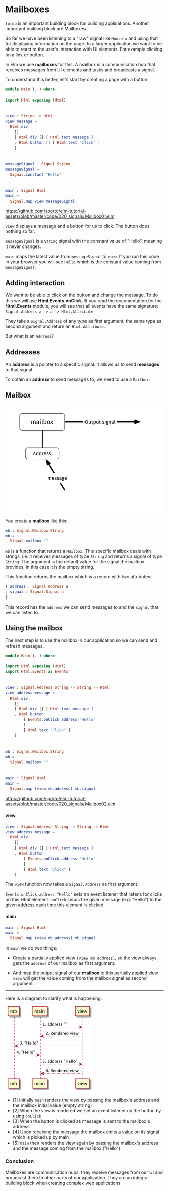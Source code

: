 # Mailboxes

`foldp` is an important building block for building applications. Another important building block are Mailboxes.

So far we have been listening to a "raw" signal like `Mouse.x` and using that for displaying information on the page. In a larger application we want to be able to react to the user's interaction with UI elements. For example clicking on a link or button.

In Elm we use __mailboxes__ for this. A mailbox is a communication hub that receives messages from UI elements and tasks and broadcasts a signal.

To understand this better, let's start by creating a page with a button:

```elm
module Main (..) where

import Html exposing (Html)


view : String -> Html
view message =
  Html.div
    []
    [ Html.div [] [ Html.text message ]
    , Html.button [] [ Html.text "Click" ]
    ]


messageSignal : Signal String
messageSignal =
  Signal.constant "Hello"


main : Signal Html
main =
  Signal.map view messageSignal
```

<https://github.com/sporto/elm-tutorial-assets/blob/master/code/020_signals/Mailbox01.elm>

`view` displays a message and a button for us to click. The button does nothing so far.

`messageSignal` is a `String` signal with the constant value of "Hello", meaning it never changes.

`main` maps the latest value from `messageSignal` to `view`. If you run this code in your browser you will see `Hello` which is the constant value coming from `messageSignal`.

## Adding interaction

We want to be able to click on the button and change the message. To do this we will use __Html.Events.onClick__. If you read the documentation for the __Html.Events__ module, you will see that all events have the same signature: `Signal.Address a -> a -> Html.Attribute`

They take a `Signal.Address` of any type as first argument, the same type as second argument and return an `Html.Attribute`.

But what is an `Address`?

## Addresses

An __address__ is a pointer to a specific signal. It allows us to send __messages__ to that signal.

To obtain an __address__ to send messages to, we need to use a `Mailbox`.

## Mailbox

![Mailbox](mailbox.png)

You create a __mailbox__ like this:

```elm
mb : Signal.Mailbox String
mb =
  Signal.mailbox ""
```

`mb` is a function that returns a `Mailbox`. This specific mailbox deals with strings, i.e. it receives messages of type `String` and returns a signal of type `String`. The argument is the default value for the signal the mailbox provides, in this case it is the empty string.

This function returns the mailbox which is a record with two attributes:

```elm
{ address : Signal.Address a
, signal : Signal.Signal a
}
```

This record has the `address` we can send messages to and the `signal` that we can listen to.

## Using the mailbox

The next step is to use the mailbox in our application so we can send and refresh messages.


```elm
module Main (..) where

import Html exposing (Html)
import Html.Events as Events


view : Signal.Address String -> String -> Html
view address message =
  Html.div
    []
    [ Html.div [] [ Html.text message ]
    , Html.button
        [ Events.onClick address "Hello"
        ]
        [ Html.text "Click" ]
    ]


mb : Signal.Mailbox String
mb =
  Signal.mailbox ""


main : Signal Html
main =
  Signal.map (view mb.address) mb.signal
```

<https://github.com/sporto/elm-tutorial-assets/blob/master/code/020_signals/Mailbox02.elm>

#### view

```elm
view : Signal.Address String -> String -> Html
view address message =
  Html.div
    []
    [ Html.div [] [ Html.text message ]
    , Html.button
        [ Events.onClick address "Hello"
        ]
        [ Html.text "Click" ]
    ]
```

The `view` function now takes a `Signal.Address` as first argument.

`Events.onClick address "Hello"` sets an event listener that listens for clicks on this Html element. `onClick` sends the given message (e.g. "Hello") to the given address each time this element is clicked.

#### main

```elm
main : Signal Html
main =
  Signal.map (view mb.address) mb.signal
```

In `main` we do two things:

- Create a partially applied view `(view mb.address)`, so the view always gets the `address` of our mailbox as first argument.

- And map the output signal of our __mailbox__ to this partially applied view. `view` will get the value coming from the mailbox signal as second argument.

---

Here is a diagram to clarify what is happening:

![](mailbox-flow.png)

- [1] Initially `main` renders the view by passing the mailbox's address and the mailbox initial value (empty string)
- [2] When the view is rendered we set an event listener on the button by using `onClick`
- [3] When the button is clicked as message is sent to the mailbox's address
- [4] Upon receiving the message the mailbox emits a value on its signal which is picked up by main
- [5] `main` then renders the view again by passing the mailbox's address and the message coming from the mailbox ("Hello")

### Conclusion

Mailboxes are communication hubs, they receive messages from our UI and broadcast them to other parts of our application. They are an integral building block when creating complex web applications.
